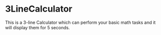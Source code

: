 # 3LineCalculator
This is a 3-line Calculator which can perform your basic math tasks and it will display them for 5 seconds.
